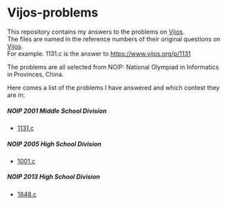 # Vijos-problems
This repository contains my answers to the problems on [Vijos](www.vijos.org).  
The files are named in the reference numbers of their original questions on [Vijos](www.vijos.org).  
For example. 1131.c is the answer to https://www.vijos.org/p/1131

The problems are all selected from NOIP: National Olympiad in Informatics in Provinces, China.

Here comes a list of the problems I have answered and which contest they are in:
##### NOIP 2001 Middle School Division
* [1131.c](https://github.com/shuye02/Vijos-problems/blob/master/1131.c)
##### NOIP 2005 High School Division
* [1001.c](https://github.com/shuye02/Vijos-problems/blob/master/1001.c)
##### NOIP 2013 High School Division
* [1848.c](https://github.com/shuye02/Vijos-problems/blob/master/1848.c)

